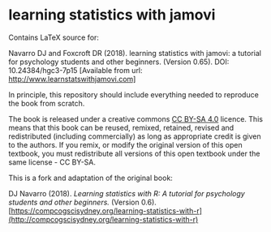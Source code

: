 # learning statistics with jamovi

Contains LaTeX source for:


Navarro DJ and Foxcroft DR (2018). learning statistics with jamovi: a tutorial for psychology students and other beginners. (Version 0.65). DOI: 10.24384/hgc3-7p15 [Available from url: http://www.learnstatswithjamovi.com]



In principle, this repository should include everything needed to reproduce the book from scratch.

The book is released under a creative commons [CC BY-SA 4.0](https://creativecommons.org/licenses/by-sa/4.0/) licence. This means that this book can be reused, remixed, retained, revised and redistributed (including commercially) as long as appropriate credit is given to the authors. If you remix, or modify the original version of this open textbook, you must redistribute all versions of this open textbook under the same license - CC BY-SA.




This is a fork and adaptation of the original book:

DJ Navarro (2018). *Learning statistics with R: A tutorial for psychology students and other beginners.* (Version 0.6). [https://compcogscisydney.org/learning-statistics-with-r](http://compcogscisydney.org/learning-statistics-with-r)


